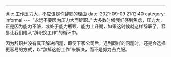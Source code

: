 ---
title: 工作压力大，不应该是你辞职的理由
date: 2021-09-09 21:12:40
category: informal
--- 
“永远不要因为压力大而辞职。”
大多数时候我们感到焦虑，压力大，正是因为能力不够，或处于能力瓶颈、能力上升期，如果这时候就这样辞职了，容易让我们陷入“辞职换工作”的循环中。

因为辞职并没有真正解决问题，即便下家公司后，遇到同样的问题时，还是会选择更容易的方式，以“辞掉这份工作”来解决，而不是努力去克服。
